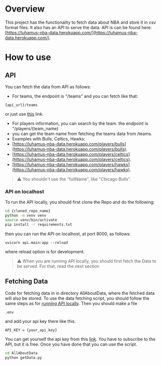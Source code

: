 # Overview
This project has the functionality to fetch data about NBA and store it in csv format files.
It also has an API to serve the data.
API is can be found here: [https://luhamus-nba-data.herokuapp.com/](https://luhamus-nba-data.herokuapp.com/).

# How to use
## API
You can fetch the data from API as follows:
* For teams, the endpoint is "/teams" and you can fetch like that:
```
{api_url}/teams
```
  or just use [this](https://luhamus-nba-data.herokuapp.com/teams) link.

* For players information, you can search by the team. the endpoint is "/players/{team_name}
 * you can get the team name from fetching the teams data from /teams.
 * Examples with Bulls, Celtics, Hawks:
 * [https://luhamus-nba-data.herokuapp.com/players/bulls](https://luhamus-nba-data.herokuapp.com/players/bulls).
 * [https://luhamus-nba-data.herokuapp.com/players/celtics](https://luhamus-nba-data.herokuapp.com/players/celtics).
 * [https://luhamus-nba-data.herokuapp.com/players/hawks](https://luhamus-nba-data.herokuapp.com/players/hawks).
 > :warning: You shouldn't use the "fullName", like "Chicago Bulls".

### API on localhost
To run the API locally, you should first clone the Repo and do the following:
```bash
cd {cloned_repo_name}
python -m venv venv
source venv/bin/activate
pip install -r requirements.txt
```
then you can run the API on localhost, at port 8000, as follows:
```
uvicorn api.main:app --reload
```
where reload option is for development.
> :warning: When you are running API locally, you should first fetch the Data to be served.
> For that, read the next section


## Fetching Data
Code for fetching data in in directory AllAboutData, where the 
fetched data will also be stored.
To use the data fetching script, you should follow the same steps as
for [running API locally](#api-on-localhost). Then you should make a file 
```
.env
```
and add your api key there like this.
```bash
API_KEY = {your_api_key}
```
You can get yourself the api key from this [link](https://rapidapi.com/theapiguy/api/free-nba/).
You have to subscribe to the API, but it is free. Once you have done that you can use the script.
```bash
cd AllAboutData
python getData.py
```
